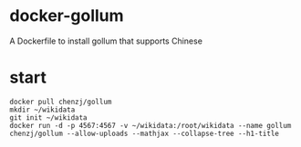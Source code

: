 # docker-gollum
A Dockerfile to install gollum that supports Chinese

# start

```shell
docker pull chenzj/gollum
mkdir ~/wikidata
git init ~/wikidata
docker run -d -p 4567:4567 -v ~/wikidata:/root/wikidata --name gollum chenzj/gollum --allow-uploads --mathjax --collapse-tree --h1-title
```
